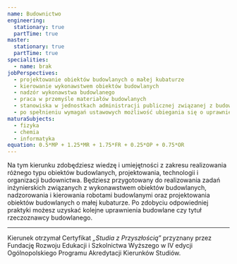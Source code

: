 ```yaml
---
name: Budownictwo
engineering:
  stationary: true
  partTime: true
master:
  stationary: true 
  partTime: true
specialities:
  - name: brak
jobPerspectives:
  - projektowanie obiektów budowlanych o małej kubaturze
  - kierowanie wykonawstwem obiektów budowlanych
  - nadzór wykonawstwa budowlanego
  - praca w przemyśle materiałów budowlanych
  - stanowiska w jednostkach administracji publicznej związanej z budownictwem, transportem i architekturą oraz w zakładach recyklingu konstrukcji budowlanych
  - po spełnieniu wymagań ustawowych możliwość ubiegania się o uprawnienia budowlane do wykonywania samodzielnych funkcji technicznych w budownictwie
maturaSubjects:
  - fizyka
  - chemia
  - informatyka
equation: 0.5*MP + 1.25*MR + 1.75*FR + 0.25*OP + 0.75*OR
---
```


Na tym kierunku zdobędziesz wiedzę i umiejętności z zakresu realizowania różnego typu obiektów budowlanych, projektowania, technologii i organizacji
budownictwa. Będziesz przygotowany do realizowania zadań inżynierskich związanych z wykonawstwem obiektów budowlanych, nadzorowania i kierowania robotami budowlanymi oraz projektowania obiektów budowlanych o małej kubaturze. Po zdobyciu odpowiedniej praktyki możesz uzyskać kolejne uprawnienia budowlane czy tytuł rzeczoznawcy budowlanego.

---
Kierunek otrzymał Certyfikat *„Studia z Przyszłością”* przyznany przez Fundację Rozwoju Edukacji i Szkolnictwa Wyższego w IV edycji Ogólnopolskiego Programu Akredytacji Kierunków Studiów.